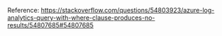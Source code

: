 Reference: https://stackoverflow.com/questions/54803923/azure-log-analytics-query-with-where-clause-produces-no-results/54807685#54807685
